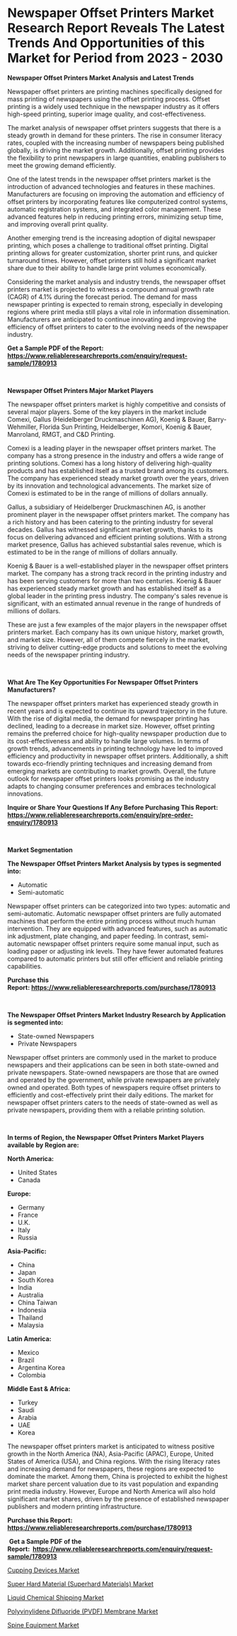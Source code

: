 <p><h1>Newspaper Offset Printers Market Research Report Reveals The Latest Trends And Opportunities of this Market for Period from 2023 - 2030</h1></p><p><strong>Newspaper Offset Printers Market Analysis and Latest Trends</strong></p>
<p><p>Newspaper offset printers are printing machines specifically designed for mass printing of newspapers using the offset printing process. Offset printing is a widely used technique in the newspaper industry as it offers high-speed printing, superior image quality, and cost-effectiveness.</p><p>The market analysis of newspaper offset printers suggests that there is a steady growth in demand for these printers. The rise in consumer literacy rates, coupled with the increasing number of newspapers being published globally, is driving the market growth. Additionally, offset printing provides the flexibility to print newspapers in large quantities, enabling publishers to meet the growing demand efficiently.</p><p>One of the latest trends in the newspaper offset printers market is the introduction of advanced technologies and features in these machines. Manufacturers are focusing on improving the automation and efficiency of offset printers by incorporating features like computerized control systems, automatic registration systems, and integrated color management. These advanced features help in reducing printing errors, minimizing setup time, and improving overall print quality.</p><p>Another emerging trend is the increasing adoption of digital newspaper printing, which poses a challenge to traditional offset printing. Digital printing allows for greater customization, shorter print runs, and quicker turnaround times. However, offset printers still hold a significant market share due to their ability to handle large print volumes economically.</p><p>Considering the market analysis and industry trends, the newspaper offset printers market is projected to witness a compound annual growth rate (CAGR) of 4.1% during the forecast period. The demand for mass newspaper printing is expected to remain strong, especially in developing regions where print media still plays a vital role in information dissemination. Manufacturers are anticipated to continue innovating and improving the efficiency of offset printers to cater to the evolving needs of the newspaper industry.</p></p>
<p><strong>Get a Sample PDF of the Report:&nbsp; <a href="https://www.reliableresearchreports.com/enquiry/request-sample/1780913">https://www.reliableresearchreports.com/enquiry/request-sample/1780913</a></strong></p>
<p>&nbsp;</p>
<p><strong>Newspaper Offset Printers Major Market Players</strong></p>
<p><p>The newspaper offset printers market is highly competitive and consists of several major players. Some of the key players in the market include Comexi, Gallus (Heidelberger Druckmaschinen AG), Koenig & Bauer, Barry-Wehmiller, Florida Sun Printing, Heidelberger, Komori, Koenig & Bauer, Manroland, RMGT, and C&D Printing.</p><p>Comexi is a leading player in the newspaper offset printers market. The company has a strong presence in the industry and offers a wide range of printing solutions. Comexi has a long history of delivering high-quality products and has established itself as a trusted brand among its customers. The company has experienced steady market growth over the years, driven by its innovation and technological advancements. The market size of Comexi is estimated to be in the range of millions of dollars annually.</p><p>Gallus, a subsidiary of Heidelberger Druckmaschinen AG, is another prominent player in the newspaper offset printers market. The company has a rich history and has been catering to the printing industry for several decades. Gallus has witnessed significant market growth, thanks to its focus on delivering advanced and efficient printing solutions. With a strong market presence, Gallus has achieved substantial sales revenue, which is estimated to be in the range of millions of dollars annually.</p><p>Koenig & Bauer is a well-established player in the newspaper offset printers market. The company has a strong track record in the printing industry and has been serving customers for more than two centuries. Koenig & Bauer has experienced steady market growth and has established itself as a global leader in the printing press industry. The company's sales revenue is significant, with an estimated annual revenue in the range of hundreds of millions of dollars.</p><p>These are just a few examples of the major players in the newspaper offset printers market. Each company has its own unique history, market growth, and market size. However, all of them compete fiercely in the market, striving to deliver cutting-edge products and solutions to meet the evolving needs of the newspaper printing industry.</p></p>
<p>&nbsp;</p>
<p><strong>What Are The Key Opportunities For Newspaper Offset Printers Manufacturers?</strong></p>
<p><p>The newspaper offset printers market has experienced steady growth in recent years and is expected to continue its upward trajectory in the future. With the rise of digital media, the demand for newspaper printing has declined, leading to a decrease in market size. However, offset printing remains the preferred choice for high-quality newspaper production due to its cost-effectiveness and ability to handle large volumes. In terms of growth trends, advancements in printing technology have led to improved efficiency and productivity in newspaper offset printers. Additionally, a shift towards eco-friendly printing techniques and increasing demand from emerging markets are contributing to market growth. Overall, the future outlook for newspaper offset printers looks promising as the industry adapts to changing consumer preferences and embraces technological innovations.</p></p>
<p><strong>Inquire or Share Your Questions If Any Before Purchasing This Report: <a href="https://www.reliableresearchreports.com/enquiry/pre-order-enquiry/1780913">https://www.reliableresearchreports.com/enquiry/pre-order-enquiry/1780913</a></strong></p>
<p>&nbsp;</p>
<p><strong>Market Segmentation</strong></p>
<p><strong>The Newspaper Offset Printers Market Analysis by types is segmented into:</strong></p>
<p><ul><li>Automatic</li><li>Semi-automatic</li></ul></p>
<p><p>Newspaper offset printers can be categorized into two types: automatic and semi-automatic. Automatic newspaper offset printers are fully automated machines that perform the entire printing process without much human intervention. They are equipped with advanced features, such as automatic ink adjustment, plate changing, and paper feeding. In contrast, semi-automatic newspaper offset printers require some manual input, such as loading paper or adjusting ink levels. They have fewer automated features compared to automatic printers but still offer efficient and reliable printing capabilities.</p></p>
<p><strong>Purchase this Report:&nbsp;<a href="https://www.reliableresearchreports.com/purchase/1780913">https://www.reliableresearchreports.com/purchase/1780913</a></strong></p>
<p>&nbsp;</p>
<p><strong>The Newspaper Offset Printers Market Industry Research by Application is segmented into:</strong></p>
<p><ul><li>State-owned Newspapers</li><li>Private Newspapers</li></ul></p>
<p><p>Newspaper offset printers are commonly used in the market to produce newspapers and their applications can be seen in both state-owned and private newspapers. State-owned newspapers are those that are owned and operated by the government, while private newspapers are privately owned and operated. Both types of newspapers require offset printers to efficiently and cost-effectively print their daily editions. The market for newspaper offset printers caters to the needs of state-owned as well as private newspapers, providing them with a reliable printing solution.</p></p>
<p>&nbsp;</p>
<p><strong>In terms of Region, the Newspaper Offset Printers Market Players available by Region are:</strong></p>
<p>
    <p> <strong> North America: </strong>
        <ul>
            <li>United States</li>
            <li>Canada</li>
        </ul>
        </p> 
    <p> <strong> Europe: </strong>
        <ul>
            <li>Germany</li>
            <li>France</li>
            <li>U.K.</li>
            <li>Italy</li>
            <li>Russia</li>
        </ul>
        </p> 
    <p> <strong> Asia-Pacific: </strong>
        <ul>
            <li>China</li>
            <li>Japan</li>
            <li>South Korea</li>
            <li>India</li>
            <li>Australia</li>
            <li>China Taiwan</li>
            <li>Indonesia</li>
            <li>Thailand</li>
            <li>Malaysia</li>
        </ul>
        </p> 
    <p> <strong> Latin America: </strong>
        <ul>
            <li>Mexico</li>
            <li>Brazil</li>
            <li>Argentina Korea</li>
            <li>Colombia</li>
        </ul>
        </p> 
    <p> <strong> Middle East & Africa: </strong>
        <ul>
            <li>Turkey</li>
            <li>Saudi</li>
            <li>Arabia</li>
            <li>UAE</li>
            <li>Korea</li>
        </ul>
    </p>
    </p>
<p><p>The newspaper offset printers market is anticipated to witness positive growth in the North America (NA), Asia-Pacific (APAC), Europe, United States of America (USA), and China regions. With the rising literacy rates and increasing demand for newspapers, these regions are expected to dominate the market. Among them, China is projected to exhibit the highest market share percent valuation due to its vast population and expanding print media industry. However, Europe and North America will also hold significant market shares, driven by the presence of established newspaper publishers and modern printing infrastructure.</p></p>
<p><strong>Purchase this Report: <a href="https://www.reliableresearchreports.com/purchase/1780913">https://www.reliableresearchreports.com/purchase/1780913</a></strong></p>
<p>&nbsp;<strong>Get a Sample PDF of the Report:&nbsp;&nbsp;<a href="https://www.reliableresearchreports.com/enquiry/request-sample/1780913">https://www.reliableresearchreports.com/enquiry/request-sample/1780913</a></strong></p>
<p><strong></strong></p>
<p><p><a href="https://www.linkedin.com/pulse/cupping-devices-market-research-report-unlocks-analysis-hqhwe/">Cupping Devices Market</a></p><p><a href="https://medium.com/@adiroy75486/analyzing-super-hard-material-superhard-materials-market-global-industry-perspective-and-b344a3d60f1c">Super Hard Material (Superhard Materials) Market</a></p><p><a href="https://github.com/NorbertYates/Market-Research-Report-List-2/blob/main/liquid-chemical-shipping-market.md">Liquid Chemical Shipping Market</a></p><p><a href="https://medium.com/@abdulkazi7580/polyvinylidene-difluoride-pvdf-membrane-market-size-reveals-the-best-marketing-channels-in-global-5c3ae810f98d">Polyvinylidene Difluoride (PVDF) Membrane Market</a></p><p><a href="https://www.linkedin.com/pulse/spine-equipment-market-challenges-opportunities-growth-ylcze/">Spine Equipment Market</a></p></p>